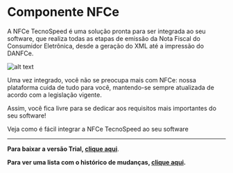 ﻿# Componente NFCe

A NFCe TecnoSpeed é uma solução pronta para ser integrada ao seu software, que realiza todas as etapas de emissão da Nota Fiscal do Consumidor Eletrônica, desde a geração do XML até a impressão do DANFCe.

![alt text](https://tecnospeed.com.br/images/workflow-nfce.svg "Fluxo de emissão NFCe")

Uma vez integrado, você não se preocupa mais com NFCe: nossa plataforma cuida de tudo para você, mantendo-se sempre atualizada de acordo com a legislação vigente.

Assim, você fica livre para se dedicar aos requisitos mais importantes do seu software!

Veja como é fácil integrar a NFCe TecnoSpeed ao seu software

***

**Para baixar a versão Trial, [clique aqui](https://s3-sa-east-1.amazonaws.com/tecnospeed-trial/setup_nfce_tecnoaccount_9.1.67.8829.exe "Baixar o Componente NFCe Trial")**.

**Para ver uma lista com o histórico de mudanças, [clique aqui](https://github.com/tecnospeed/Componente-NFCe/blob/master/CHANGELOG.md "Changelog").**
